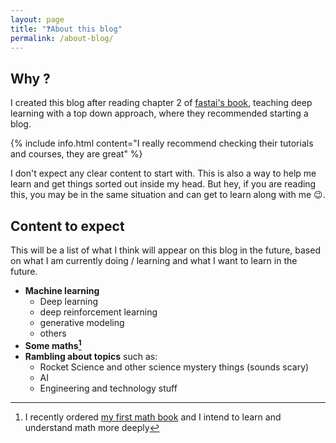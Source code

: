 ```yaml
---
layout: page
title: "❓About this blog"
permalink: /about-blog/
---
```


## Why ?

I created this blog after reading chapter 2 of [fastai's book](https://github.com/fastai/fastbook), teaching deep learning with a top down approach, where they recommended starting a blog.

{% include info.html content="I really recommend checking their tutorials and courses, they are great" %}

I don't expect any clear content to start with. This is also a way to help me learn and get things sorted out inside my head. But hey, if you are reading this, you may be in the same situation and can get to learn along with me :wink:.

## Content to expect

This will be a list of what I think will appear on this blog in the future, based on what I am currently doing / learning and what I want to learn in the future.

- **Machine learning**
    - Deep learning
    - deep reinforcement learning
    - generative modeling
    - others
- **Some maths[^1]**
- **Rambling about topics** such as:
    - Rocket Science and other science mystery things (sounds scary)
    - AI
    - Engineering and technology stuff

[^1]: I recently ordered [my first math book](https://www.cambridge.org/fr/academic/subjects/mathematics/real-and-complex-analysis/calculus-3rd-edition?format=HB&isbn=9780521867443) and I intend to learn and understand math more deeply
